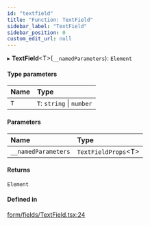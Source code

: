 ```yaml
---
id: "textfield"
title: "Function: TextField"
sidebar_label: "TextField"
sidebar_position: 0
custom_edit_url: null
---
```


▸ **TextField**<T\>(`__namedParameters`): `Element`

#### Type parameters

| Name | Type |
| :------ | :------ |
| `T` | `T`: `string` \| `number` |

#### Parameters

| Name | Type |
| :------ | :------ |
| `__namedParameters` | `TextFieldProps`<T\> |

#### Returns

`Element`

#### Defined in

[form/fields/TextField.tsx:24](https://github.com/Camberi/firecms/blob/b1328ad/src/form/fields/TextField.tsx#L24)
